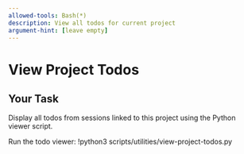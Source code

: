 ```yaml
---
allowed-tools: Bash(*)
description: View all todos for current project
argument-hint: [leave empty]
---
```


# View Project Todos

## Your Task
Display all todos from sessions linked to this project using the Python viewer script.

Run the todo viewer:
!python3 scripts/utilities/view-project-todos.py